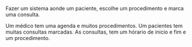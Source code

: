 Fazer um sistema aonde um paciente, escolhe um procedimento e marca uma consulta.

Um médico tem uma agenda e muitos procedimentos.
Um pacientes tem muitas consultas marcadas.
As consultas, tem um hórario de inicio e fim e um procedimento.